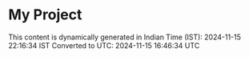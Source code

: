 # My Project

This content is dynamically generated in Indian Time (IST): 2024-11-15 22:16:34 IST
Converted to UTC: 2024-11-15 16:46:34 UTC
